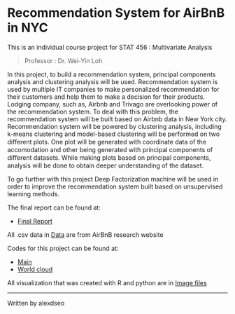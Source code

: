 Recommendation System for AirBnB in NYC
======
This is an individual course project for STAT 456 : Multivariate Analysis

> Professor : Dr. Wei-Yin Loh

In this project, to build a recommendation system, principal components analysis and clustering analysis will be used. Recommendation system is used by multiple IT companies to make personalized recommendation for their customers and help them to make a decision for their products. Lodging company, such as, Airbnb and Trivago are overlooking power of the recommendation system. To deal with this problem, the recommendation system will be built based on Airbnb data in New York city. Recommendation system will be powered by clustering analysis, including k-means clustering and model-based clustering will be performed on two diﬀerent plots. One plot will be generated with coordinate data of the accomodation and other being generated with principal components of diﬀerent datasets. While making plots based on principal components, analysis will be done to obtain deeper understanding of the dataset. 

To go further with this project Deep Factorization machine will be used in order to improve the recommendation system built based on unsupervised learning methods.

The final report can be found at:
- [Final Report](https://github.com/alexdseo/Recommendation-sysytem-for-AirBnB-in-NYC/blob/master/Recommendation_System_AirBnB_NYC.pdf)

All .csv data in [Data](https://github.com/alexdseo/Recommendation-sysytem-for-AirBnB-in-NYC/tree/master/Data) are from AirBnB research website

Codes for this project can be found at:
- [Main](https://github.com/alexdseo/Recommendation-sysytem-for-AirBnB-in-NYC/blob/master/Rawcode.R)
- [World cloud](https://github.com/alexdseo/Recommendation-sysytem-for-AirBnB-in-NYC/blob/master/airbnb_wordcloud.ipynb)

All visualization that was created with R and python are in [Image files](https://github.com/alexdseo/Recommendation-sysytem-for-AirBnB-in-NYC/tree/master/Image_files)

 - - -
 Written by alexdseo
